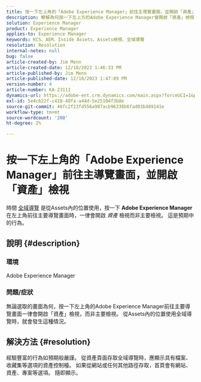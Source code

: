 ```yaml
---
title: 按一下左上角的「Adobe Experience Manager」前往主導覽畫面，並開啟「資產」檢視
description: 瞭解為何按一下左上方的Adobe Experience Manager會開啟「資產」檢視，而非主要檢視。
solution: Experience Manager
product: Experience Manager
applies-to: Experience Manager
keywords: KCS、AEM、Inside Assets、Assets檢視、全域導覽
resolution: Resolution
internal-notes: null
bug: false
article-created-by: Jim Menn
article-created-date: 12/18/2023 1:46:33 PM
article-published-by: Jim Menn
article-published-date: 12/18/2023 1:47:09 PM
version-number: 4
article-number: KA-23111
dynamics-url: https://adobe-ent.crm.dynamics.com/main.aspx?forceUCI=1&pagetype=entityrecord&etn=knowledgearticle&id=4d765ed5-ab9d-ee11-be37-6045bd006268
exl-id: 5e4c622f-c418-40fa-a44d-5e25104f3b8e
source-git-commit: 46fc2f23fd556a987acb96338b6fad03b489141e
workflow-type: tm+mt
source-wordcount: '208'
ht-degree: 2%

---
```


# 按一下左上角的「Adobe Experience Manager」前往主導覽畫面，並開啟「資產」檢視


時間 [全域導覽](https://experienceleague.adobe.com/docs/experience-manager-cloud-service/content/sites/authoring/getting-started/basic-handling.html?lang=en#global-navigation) 是從Assets內的位置使用，按一下 <b>Adobe Experience Manager</b> 在左上角前往主要導覽畫面時，一律會開啟 *資產* 檢視而非主要檢視。 這是預期中的行為。

## 說明 {#description}


### 環境

Adobe Experience Manager

### 問題/症狀

無論選取的畫面為何，按一下左上角的Adobe Experience Manager前往主要導覽畫面一律會開啟「資產」檢視，而非主要檢視。 從Assets內的位置使用全域導覽時，就會發生這種情況。


## 解決方法 {#resolution}


經驗豐富的行為如預期般嚴謹。 從資產頁面存取全域導覽時，應顯示具有檔案、收藏集等選項的資產控制檯。 如果從網站或任何其他路徑存取，首頁會有網站、資產、專案等選項。 隨即顯示。
